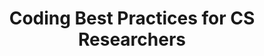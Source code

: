 ---
title: Coding Best Practices for CS Researchers
summary: >
    Stop hardcoding your main method and changing it every time you want to 
    run something!
layout:  post
modified: 2022-07-10
---